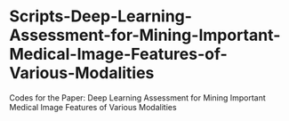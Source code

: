# Scripts-Deep-Learning-Assessment-for-Mining-Important-Medical-Image-Features-of-Various-Modalities
Codes for the Paper: Deep Learning Assessment for Mining Important Medical Image Features of Various Modalities
